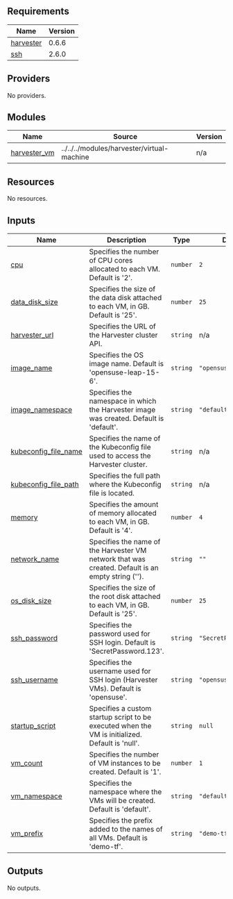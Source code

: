 ## Requirements

| Name | Version |
|------|---------|
| <a name="requirement_harvester"></a> [harvester](#requirement\_harvester) | 0.6.6 |
| <a name="requirement_ssh"></a> [ssh](#requirement\_ssh) | 2.6.0 |

## Providers

No providers.

## Modules

| Name | Source | Version |
|------|--------|---------|
| <a name="module_harvester_vm"></a> [harvester\_vm](#module\_harvester\_vm) | ../../../modules/harvester/virtual-machine | n/a |

## Resources

No resources.

## Inputs

| Name | Description | Type | Default | Required |
|------|-------------|------|---------|:--------:|
| <a name="input_cpu"></a> [cpu](#input\_cpu) | Specifies the number of CPU cores allocated to each VM. Default is '2'. | `number` | `2` | no |
| <a name="input_data_disk_size"></a> [data\_disk\_size](#input\_data\_disk\_size) | Specifies the size of the data disk attached to each VM, in GB. Default is '25'. | `number` | `25` | no |
| <a name="input_harvester_url"></a> [harvester\_url](#input\_harvester\_url) | Specifies the URL of the Harvester cluster API. | `string` | n/a | yes |
| <a name="input_image_name"></a> [image\_name](#input\_image\_name) | Specifies the OS image name. Default is 'opensuse-leap-15-6'. | `string` | `"opensuse-leap-15-6"` | no |
| <a name="input_image_namespace"></a> [image\_namespace](#input\_image\_namespace) | Specifies the namespace in which the Harvester image was created. Default is 'default'. | `string` | `"default"` | no |
| <a name="input_kubeconfig_file_name"></a> [kubeconfig\_file\_name](#input\_kubeconfig\_file\_name) | Specifies the name of the Kubeconfig file used to access the Harvester cluster. | `string` | n/a | yes |
| <a name="input_kubeconfig_file_path"></a> [kubeconfig\_file\_path](#input\_kubeconfig\_file\_path) | Specifies the full path where the Kubeconfig file is located. | `string` | n/a | yes |
| <a name="input_memory"></a> [memory](#input\_memory) | Specifies the amount of memory allocated to each VM, in GB. Default is '4'. | `number` | `4` | no |
| <a name="input_network_name"></a> [network\_name](#input\_network\_name) | Specifies the name of the Harvester VM network that was created. Default is an empty string (''). | `string` | `""` | no |
| <a name="input_os_disk_size"></a> [os\_disk\_size](#input\_os\_disk\_size) | Specifies the size of the root disk attached to each VM, in GB. Default is '25'. | `number` | `25` | no |
| <a name="input_ssh_password"></a> [ssh\_password](#input\_ssh\_password) | Specifies the password used for SSH login. Default is 'SecretPassword.123'. | `string` | `"SecretPassword.123"` | no |
| <a name="input_ssh_username"></a> [ssh\_username](#input\_ssh\_username) | Specifies the username used for SSH login (Harvester VMs). Default is 'opensuse'. | `string` | `"opensuse"` | no |
| <a name="input_startup_script"></a> [startup\_script](#input\_startup\_script) | Specifies a custom startup script to be executed when the VM is initialized. Default is 'null'. | `string` | `null` | no |
| <a name="input_vm_count"></a> [vm\_count](#input\_vm\_count) | Specifies the number of VM instances to be created. Default is '1'. | `number` | `1` | no |
| <a name="input_vm_namespace"></a> [vm\_namespace](#input\_vm\_namespace) | Specifies the namespace where the VMs will be created. Default is 'default'. | `string` | `"default"` | no |
| <a name="input_vm_prefix"></a> [vm\_prefix](#input\_vm\_prefix) | Specifies the prefix added to the names of all VMs. Default is 'demo-tf'. | `string` | `"demo-tf"` | no |

## Outputs

No outputs.
